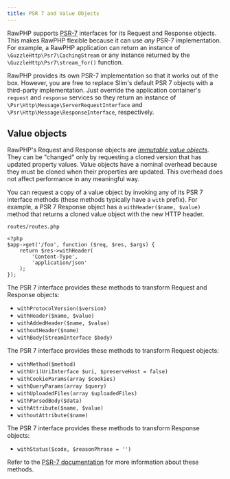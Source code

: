 ```yaml
---
title: PSR 7 and Value Objects
---
```


RawPHP supports [PSR-7](https://github.com/php-fig/http-message) interfaces for
its Request and Response objects. This makes RawPHP flexible because it can
use _any_ PSR-7 implementation. 
For example, a RawPHP application can return an instance of `\GuzzleHttp\Psr7\CachingStream` or any instance
returned by the `\GuzzleHttp\Psr7\stream_for()` function.

RawPHP provides its own PSR-7 implementation so that it works out of the box. However,
you are free to replace Slim's default PSR 7 objects with a third-party implementation.
Just override the application container's `request` and `response` services so
they return an instance of `\Psr\Http\Message\ServerRequestInterface` and
`\Psr\Http\Message\ResponseInterface`, respectively.

## Value objects

RawPHP's Request and Response objects are [_immutable value objects_](http://en.wikipedia.org/wiki/Value_object).
They can be "changed" only by requesting a cloned version that has updated
property values. Value objects have a nominal overhead because they must be
cloned when their properties are updated. This overhead does not affect
performance in any meaningful way.

You can request a copy of a value object by invoking any of its PSR 7
interface methods (these methods typically have a `with` prefix). For example,
a PSR 7 Response object has a `withHeader($name, $value)` method that returns a
cloned value object with the new HTTP header.

`routes/routes.php`

```
<?php
$app->get('/foo', function ($req, $res, $args) {
    return $res->withHeader(
        'Content-Type',
        'application/json'
    );
});
```

The PSR 7 interface provides these methods to transform Request and Response
objects:

* `withProtocolVersion($version)`
* `withHeader($name, $value)`
* `withAddedHeader($name, $value)`
* `withoutHeader($name)`
* `withBody(StreamInterface $body)`

The PSR 7 interface provides these methods to transform Request objects:

* `withMethod($method)`
* `withUri(UriInterface $uri, $preserveHost = false)`
* `withCookieParams(array $cookies)`
* `withQueryParams(array $query)`
* `withUploadedFiles(array $uploadedFiles)`
* `withParsedBody($data)`
* `withAttribute($name, $value)`
* `withoutAttribute($name)`

The PSR 7 interface provides these methods to transform Response objects:

* `withStatus($code, $reasonPhrase = '')`

Refer to the [PSR-7 documentation](http://www.php-fig.org/psr/psr-7/) for more information about these methods.
